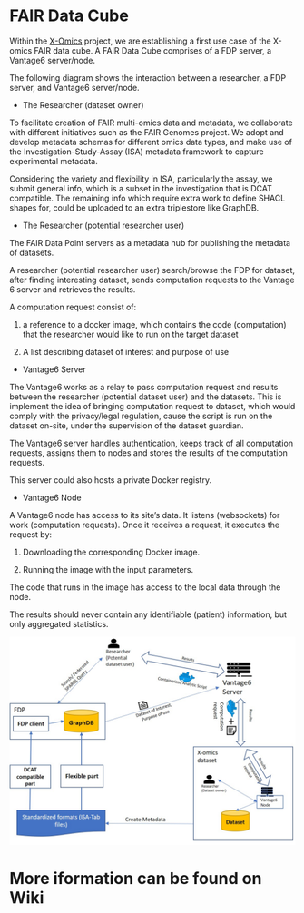 
# FAIR Data Cube

Within the [X-Omics](https://x-omics.nl/) project, we are establishing a first use case of the X-omics FAIR data cube. 
A FAIR Data Cube comprises of a FDP server, a Vantage6 server/node.  

The following diagram shows the interaction between a researcher, a FDP server, and Vantage6 server/node.


- The Researcher (dataset owner) 

To facilitate creation of FAIR multi-omics data and metadata, we collaborate with different initiatives such as the FAIR Genomes project. We adopt and develop metadata schemas for different omics data types, and make use of the Investigation-Study-Assay (ISA) metadata framework to capture experimental metadata. 

Considering the variety and flexibility in ISA, particularly the assay,  we submit general info, which is a subset in the investigation that is DCAT compatible. The remaining info which require extra work to define SHACL shapes for, could be uploaded to an extra triplestore like GraphDB.  

- The Researcher (potential researcher user) 

The FAIR Data Point servers as a metadata hub for publishing the metadata of datasets.  

A researcher (potential researcher user) search/browse the FDP for dataset, after finding interesting dataset, sends computation requests to the Vantage 6 server and retrieves the results. 

A computation request consist of: 

1. a reference to a docker image, which contains the code (computation) that the researcher would like to run on the target dataset 

2. A list describing dataset of interest and purpose of use 

- Vantage6 Server 

The Vantage6 works as a relay to pass computation request and results between the researcher (potential dataset user) and the datasets. This is implement the idea of bringing computation request to dataset, which would comply with the privacy/legal regulation, cause the script is run on the dataset on-site, under the supervision of the dataset guardian. 

The Vantage6 server handles authentication, keeps track of all computation requests, assigns them to nodes and stores the results of the computation requests. 

This server could also hosts a private Docker registry. 

- Vantage6 Node 

A Vantage6 node has access to its site’s data. It listens (websockets) for work (computation requests). Once it receives a request, it executes the request by: 

1. Downloading the corresponding Docker image. 

2. Running the image with the input parameters. 

The code that runs in the image has access to the local data through the node. 

The results should never contain any identifiable (patient) information, but only aggregated statistics. 


![Architecture of FAIR Data Cube](https://github.com/Xomics/FAIRDataCube/blob/master/FAIRDataCube.jpg)


# More iformation can be found on Wiki
